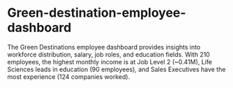 # Green-destination-employee-dashboard
The Green Destinations employee dashboard provides insights into workforce distribution, salary, job roles, and education fields. With 210 employees, the highest monthly income is at Job Level 2 (~0.41M), Life Sciences leads in education (90 employees), and Sales Executives have the most experience (124 companies worked).
